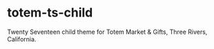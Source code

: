 # totem-ts-child
Twenty Seventeen child theme for Totem Market &amp; Gifts, Three Rivers, California.
